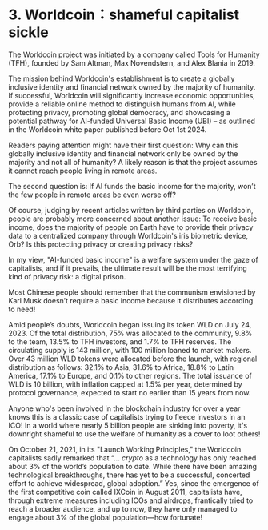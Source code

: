 # 3. Worldcoin：shameful capitalist sickle

The Worldcoin project was initiated by a company called Tools for Humanity (TFH), founded by Sam Altman, Max Novendstern, and Alex Blania in 2019.

The mission behind Worldcoin's establishment is to create a globally inclusive identity and financial network owned by the majority of humanity. If successful, Worldcoin will significantly increase economic opportunities, provide a reliable online method to distinguish humans from AI, while protecting privacy, promoting global democracy, and showcasing a potential pathway for AI-funded Universal Basic Income (UBI) – as outlined in the Worldcoin white paper published before Oct 1st 2024.

Readers paying attention might have their first question: Why can this globally inclusive identity and financial network only be owned by the majority and not all of humanity? A likely reason is that the project assumes it cannot reach people living in remote areas.

The second question is: If AI funds the basic income for the majority, won’t the few people in remote areas be even worse off?

Of course, judging by recent articles written by third parties on Worldcoin, people are probably more concerned about another issue: To receive basic income, does the majority of people on Earth have to provide their privacy data to a centralized company through Worldcoin's iris biometric device, Orb? Is this protecting privacy or creating privacy risks?

In my view, "AI-funded basic income" is a welfare system under the gaze of capitalists, and if it prevails, the ultimate result will be the most terrifying kind of privacy risk: a digital prison.

Most Chinese people should remember that the communism envisioned by Karl Musk doesn’t require a basic income because it distributes according to need!

Amid people’s doubts, Worldcoin began issuing its token WLD on July 24, 2023. Of the total distribution, 75% was allocated to the community, 9.8% to the team, 13.5% to TFH investors, and 1.7% to TFH reserves. The circulating supply is 143 million, with 100 million loaned to market makers. Over 43 million WLD tokens were allocated before the launch, with regional distribution as follows: 32.1% to Asia, 31.6% to Africa, 18.8% to Latin America, 17.1% to Europe, and 0.1% to other regions. The total issuance of WLD is 10 billion, with inflation capped at 1.5% per year, determined by protocol governance, expected to start no earlier than 15 years from now.

Anyone who's been involved in the blockchain industry for over a year knows this is a classic case of capitalists trying to fleece investors in an ICO! In a world where nearly 5 billion people are sinking into poverty, it's downright shameful to use the welfare of humanity as a cover to loot others!

On October 21, 2021, in its "Launch Working Principles," the Worldcoin capitalists sadly remarked that “... _crypto_ as a technology has only reached about 3% of the world’s population to date. While there have been amazing technological breakthroughs, there has yet to be a successful, concerted effort to achieve widespread, global adoption.” Yes, since the emergence of the first competitive coin called IXCoin in August 2011, capitalists have, through extreme measures including ICOs and airdrops, frantically tried to reach a broader audience, and up to now, they have only managed to engage about 3% of the global population—how fortunate!
